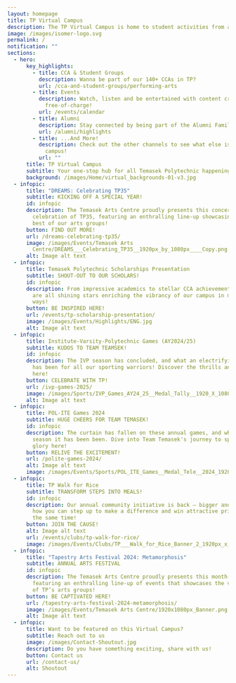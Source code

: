```yaml
---
layout: homepage
title: TP Virtual Campus
description: The TP Virtual Campus is home to student activities from all across TP!
image: /images/isomer-logo.svg
permalink: /
notification: ""
sections:
  - hero:
      key_highlights:
        - title: CCA & Student Groups
          description: Wanna be part of our 140+ CCAs in TP?
          url: /cca-and-student-groups/performing-arts
        - title: Events
          description: Watch, listen and be entertained with content created by TP,
            free-of-charge!
          url: /events/calendar
        - title: Alumni
          description: Stay connected by being part of the Alumni Family!
          url: /alumni/highlights
        - title: ...And More!
          description: Check out the other channels to see what else is happening around
            campus!
          url: ""
      title: TP Virtual Campus
      subtitle: Your one-stop hub for all Temasek Polytechnic happenings
      background: /images/Home/virtual_backgrounds-01-v3.jpg
  - infopic:
      title: "DREAMS: Celebrating TP35"
      subtitle: KICKING OFF A SPECIAL YEAR!
      id: infopic
      description: The Temasek Arts Centre proudly presents this concert staged in
        celebration of TP35, featuring an enthralling line-up showcasing the
        best of our arts groups!
      button: FIND OUT MORE!
      url: /dreams-celebrating-tp35/
      image: /images/Events/Temasek Arts
        Centre/DREAMS___Celebrating_TP35__1920px_by_1080px____Copy.png
      alt: Image alt text
  - infopic:
      title: Temasek Polytechnic Scholarships Presentation
      subtitle: SHOUT-OUT TO OUR SCHOLARS!
      id: infopic
      description: From impressive academics to stellar CCA achievements, our scholars
        are all shining stars enriching the vibrancy of our campus in meaningful
        ways!
      button: BE INSPIRED HERE!
      url: /events/tp-scholarship-presentation/
      image: /images/Events/Highlights/ENG.jpg
      alt: Image alt text
  - infopic:
      title: Institute-Varsity-Polytechnic Games (AY2024/25)
      subtitle: KUDOS TO TEAM TEAMSEK!
      id: infopic
      description: The IVP season has concluded, and what an electrifying journey it
        has been for all our sporting warriors! Discover the thrills and spills
        here!
      button: CELEBRATE WITH TP!
      url: /ivp-games-2025/
      image: /images/Sports/IVP_Games_AY24_25__Medal_Tally__1920_X_1080.jpg
      alt: Image alt text
  - infopic:
      title: POL-ITE Games 2024
      subtitle: HUGE CHEERS FOR TEAM TEMASEK!
      id: infopic
      description: The curtain has fallen on these annual games, and what a thrilling
        season it has been been. Dive into Team Temasek's journey to sporting
        glory here!
      button: RELIVE THE EXCITEMENT!
      url: /polite-games-2024/
      alt: Image alt text
      image: /images/Events/Sports/POL_ITE_Games__Medal_Tele__2024_1920_X_1080.jpg
  - infopic:
      title: TP Walk for Rice
      subtitle: TRANSFORM STEPS INTO MEALS!
      id: infopic
      description: Our annual community initiative is back – bigger and better! Learn
        how you can step up to make a difference and win attractive prizes at
        the same time!
      button: JOIN THE CAUSE!
      alt: Image alt text
      url: /events/clubs/tp-walk-for-rice/
      image: /images/Events/Clubs/TP___Walk_for_Rice_Banner_2_1920px_x_1080px.jpg
  - infopic:
      title: "Tapestry Arts Festival 2024: Metamorphosis"
      subtitle: ANNUAL ARTS FESTIVAL
      id: infopic
      description: The Temasek Arts Centre proudly presents this month-long festival,
        featuring an enthralling line-up of events that showcases the very best
        of TP’s arts groups!
      button: BE CAPTIVATED HERE!
      url: /tapestry-arts-festival-2024-metamorphosis/
      image: /images/Events/Temasek Arts Centre/1920x1080px_Banner.png
      alt: Image alt text
  - infopic:
      title: Want to be featured on this Virtual Campus?
      subtitle: Reach out to us
      image: /images/Contact-Shoutout.jpg
      description: Do you have something exciting, share with us!
      button: Contact us
      url: /contact-us/
      alt: Shoutout
---
```

